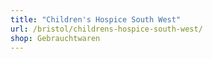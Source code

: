 ```yaml
---
title: "Children's Hospice South West"
url: /bristol/childrens-hospice-south-west/
shop: Gebrauchtwaren
---
```

